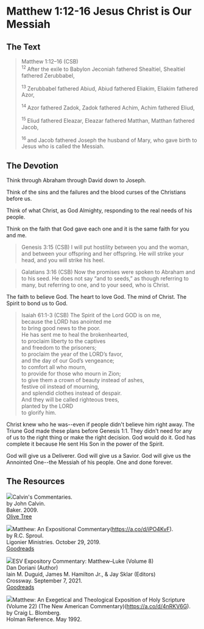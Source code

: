 # Matthew 1:12-16 Jesus Christ is Our Messiah

## The Text

>Matthew 1:12–16 (CSB)  
><sup> 12  </sup>After the exile to Babylon Jeconiah fathered Shealtiel, Shealtiel fathered Zerubbabel, 
>
><sup> 13  </sup>Zerubbabel fathered Abiud, Abiud fathered Eliakim, Eliakim fathered Azor, 
>
><sup> 14  </sup>Azor fathered Zadok, Zadok fathered Achim, Achim fathered Eliud, 
>
><sup> 15  </sup>Eliud fathered Eleazar, Eleazar fathered Matthan, Matthan fathered Jacob, 
>
><sup> 16  </sup>and Jacob fathered Joseph the husband of Mary, who gave birth to Jesus who is called the Messiah.

## The Devotion

Think through Abraham through David down to Joseph.

Think of the sins and the failures and the blood curses of the Christians before us.

Think of what Christ, as God Almighty, responding to the real needs of his people.

Think on the faith that God gave each one and it is the same faith for you and me.

>Genesis 3:15 (CSB) I will put hostility between you and the woman,
and between your offspring and her offspring.
He will strike your head,
and you will strike his heel.

>Galatians 3:16 (CSB) Now the promises were spoken to Abraham and to his seed. He does not say “and to seeds,” as though referring to many, but referring to one, and to your seed, who is Christ.

The faith to believe God. The heart to love God. The mind of Christ. The Spirit to bond us to God.

>Isaiah 61:1-3 (CSB) The Spirit of the Lord GOD is on me,  
>because the LORD has anointed me  
>to bring good news to the poor.  
>He has sent me to heal the brokenhearted,  
>to proclaim liberty to the captives  
>and freedom to the prisoners;  
>to proclaim the year of the LORD’s favor,  
>and the day of our God’s vengeance;  
>to comfort all who mourn,  
>to provide for those who mourn in Zion;  
>to give them a crown of beauty instead of ashes,  
>festive oil instead of mourning,  
>and splendid clothes instead of despair.  
>And they will be called righteous trees,  
>planted by the LORD  
>to glorify him.

Christ knew who he was--even if people didn't believe him right away. The Triune God made these plans before Genesis 1:1. They didn't need for any of us to the right thing or make the right decision. God would do it. God has complete it because He sent His Son in the power of the Spirit. 

God will give us a Deliverer. God will give us a Savior. God will give us the Annointed One--the Messiah of his people. One and done forever.

## The Resources

<p style="clear:both;">

<img src="/images/commentary-calvin-set-portrait.jpg">Calvin's Commentaries.  
by John Calvin.  
Baker. 2009.  
[Olive Tree](https://www.olivetree.com/store/product.php?productid=17517)

<p style="clear:both;">

<img src="/images/commentary-matthew-sproul.jpg">Matthew: An Expositional Commentary(https://a.co/d/iPO4KvF).  
by R.C. Sproul.  
Ligonier Ministries. October 29, 2019.  
[Goodreads](https://www.goodreads.com/book/show/14453116-matthew?ac=1&from_search=true&qid=1gLpP1i9jq&rank=1)

<p style="clear:both;">

<img src="/images/commentary-esv-expository-set.jpg">ESV Expository Commentary: Matthew–Luke (Volume 8)  
Dan Doriani (Author)  
Iain M. Duguid, James M. Hamilton Jr., & Jay Sklar (Editors)  
Crossway. September 7, 2021.  
[Goodreads](https://www.goodreads.com/book/show/50611048-esv-expository-commentary-volume-8?ac=1&from_search=true&qid=KXgplk0Joa&rank=1)

<p style="clear:both;">

<img src="/images/commentary-matthew-nac-blomberg.jpg">Matthew: An Exegetical and Theological Exposition of Holy Scripture (Volume 22) (The New American Commentary)(https://a.co/d/4nRKV6G).  
by Craig L. Blomberg.  
Holman Reference. May 1992.

<p style="clear:both;">
